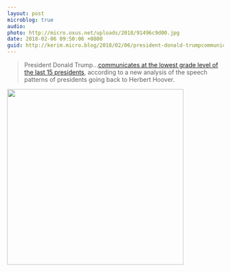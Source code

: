 ```yaml
---
layout: post
microblog: true
audio: 
photo: http://micro.oxus.net/uploads/2018/91496c9d00.jpg
date: 2018-02-06 09:50:06 +0800
guid: http://kerim.micro.blog/2018/02/06/president-donald-trumpcommunicates.html
---
```

> President Donald Trump…[communicates at the lowest grade level of the last 15 presidents](http://www.newsweek.com/trump-fire-and-fury-smart-genius-obama-774169), according to a new analysis of the speech patterns of presidents going back to Herbert Hoover.


<img src="http://micro.oxus.net/uploads/2018/91496c9d00.jpg" width="410" height="409" />
